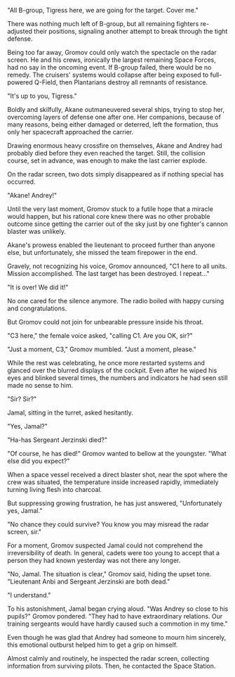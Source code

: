"All B-group, Tigress here, we are going for the target. Cover me."

There was nothing much left of B-group, but all remaining fighters re-adjusted their positions, signaling another attempt to break through the tight defense.

Being too far away, Gromov could only watch the spectacle on the radar screen. He and his crews, ironically the largest remaining Space Forces, had no say in the oncoming event. If B-group failed, there would be no remedy. The cruisers' systems would collapse after being exposed to full-powered Q-Field, then Plantarians destroy all remnants of resistance.

"It's up to you, Tigress."

Boldly and skilfully, Akane outmaneuvered several ships, trying to stop her, overcoming layers of defense one after one. Her companions, because of many reasons, being either damaged or deterred, left the formation, thus only her spacecraft approached the carrier.

Drawing enormous heavy crossfire on themselves, Akane and Andrey had probably died before they even reached the target. Still, the collision course, set in advance, was enough to make the last carrier explode.

On the radar screen, two dots simply disappeared as if nothing special has occurred.

"Akane! Andrey!"

Until the very last moment, Gromov stuck to a futile hope that a miracle would happen, but his rational core knew there was no other probable outcome since getting the carrier out of the sky just by one fighter's cannon blaster was unlikely.

Akane's prowess enabled the lieutenant to proceed further than anyone else, but unfortunately, she missed the team firepower in the end.

Gravely, not recognizing his voice, Gromov announced, "C1 here to all units. Mission accomplished. The last target has been destroyed. I repeat..."

"It is over! We did it!"

No one cared for the silence anymore. The radio boiled with happy cursing and congratulations.

But Gromov could not join for unbearable pressure inside his throat.

"C3 here," the female voice asked, "calling C1. Are you OK, sir?"

"Just a moment, C3," Gromov mumbled. "Just a moment, please."

While the rest was celebrating, he once more restarted systems and glanced over the blurred displays of the cockpit. Even after he wiped his eyes and blinked several times, the numbers and indicators he had seen still made no sense to him.

"Sir? Sir?"

Jamal, sitting in the turret, asked hesitantly.

"Yes, Jamal?"

"Ha-has Sergeant Jerzinski died?"

"Of course, he has died!" Gromov wanted to bellow at the youngster. "What else did you expect?" 

When a space vessel received a direct blaster shot, near the spot where the crew was situated, the temperature inside increased rapidly, immediately turning living flesh into charcoal.

But suppressing growing frustration, he has just answered, "Unfortunately yes, Jamal."

"No chance they could survive? You know you may misread the radar screen, sir."

For a moment, Gromov suspected Jamal could not comprehend the irreversibility of death. In general, cadets were too young to accept that a person they had known yesterday was not there any longer.

"No, Jamal. The situation is clear," Gromov said, hiding the upset tone. "Lieutenant Anbi and Sergeant Jerzinski are both dead."

"I understand."

To his astonishment, Jamal began crying aloud. "Was Andrey so close to his pupils?" Gromov pondered. "They had to have extraordinary relations. Our training sergeants would have hardly caused such a commotion in my time."

Even though he was glad that Andrey had someone to mourn him sincerely, this emotional outburst helped him to get a grip on himself.

Almost calmly and routinely, he inspected the radar screen, collecting information from surviving pilots. Then, he contacted the Space Station.